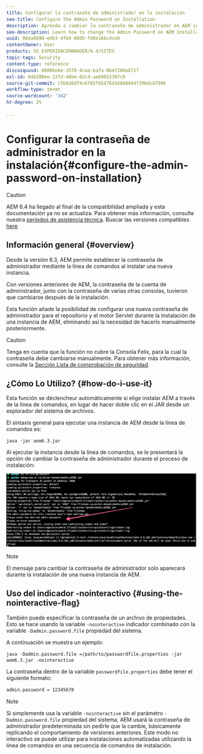 ```yaml
---
title: Configurar la contraseña de administrador en la instalación
seo-title: Configure the Admin Password on Installation
description: Aprenda a cambiar la contraseña de administrador en AEM instalación.
seo-description: Learn how to change the Admin Password on AEM Installation.
uuid: 06da9890-ed63-4fb6-88d5-fd0e16bc4ceb
contentOwner: User
products: SG_EXPERIENCEMANAGER/6.4/SITES
topic-tags: Security
content-type: reference
discoiquuid: 00806e6e-3578-4caa-bafa-064f200a871f
exl-id: 6dd289ee-13fd-46be-82cd-aa69852397c9
source-git-commit: c5b816d74c6f02f85476d16868844f39b4c47996
workflow-type: tm+mt
source-wordcount: '342'
ht-degree: 2%

---
```


# Configurar la contraseña de administrador en la instalación{#configure-the-admin-password-on-installation}

>[!CAUTION]
>
>AEM 6.4 ha llegado al final de la compatibilidad ampliada y esta documentación ya no se actualiza. Para obtener más información, consulte nuestra [períodos de asistencia técnica](https://helpx.adobe.com/es/support/programs/eol-matrix.html). Buscar las versiones compatibles [here](https://experienceleague.adobe.com/docs/).

## Información general {#overview}

Desde la versión 6.3, AEM permite establecer la contraseña de administrador mediante la línea de comandos al instalar una nueva instancia.

Con versiones anteriores de AEM, la contraseña de la cuenta de administrador, junto con la contraseña de varias otras consolas, tuvieron que cambiarse después de la instalación.

Esta función añade la posibilidad de configurar una nueva contraseña de administrador para el repositorio y el motor Servlet durante la instalación de una instancia de AEM, eliminando así la necesidad de hacerlo manualmente posteriormente.

>[!CAUTION]
>
>Tenga en cuenta que la función no cubre la Consola Felix, para la cual la contraseña debe cambiarse manualmente. Para obtener más información, consulte la [Sección Lista de comprobación de seguridad](/help/sites-administering/security-checklist.md#change-default-passwords-for-the-aem-and-osgi-console-admin-accounts).

## ¿Cómo Lo Utilizo? {#how-do-i-use-it}

Esta función se déclencheur automáticamente si elige instalar AEM a través de la línea de comandos, en lugar de hacer doble clic en el JAR desde un explorador del sistema de archivos.

El sintaxis general para ejecutar una instancia de AEM desde la línea de comandos es:

```shell
java -jar aem6.3.jar
```

Al ejecutar la instancia desde la línea de comandos, se le presentará la opción de cambiar la contraseña de administrador durante el proceso de instalación:

![chlimage_1-116](assets/chlimage_1-116.png)

>[!NOTE]
>
>El mensaje para cambiar la contraseña de administrador solo aparecerá durante la instalación de una nueva instancia de AEM.

## Uso del indicador -nointeractivo {#using-the-nointeractive-flag}

También puede especificar la contraseña de un archivo de propiedades. Esto se hace usando la variable `-nointeractive` indicador combinado con la variable `-Dadmin.password.file` propiedad del sistema.

A continuación se muestra un ejemplo:

```shell
java -Dadmin.password.file =/path/to/passwordfile.properties -jar aem6.3.jar -nointeractive
```

La contraseña dentro de la variable `passwordfile.properties` debe tener el siguiente formato:

```xml
admin.password = 12345678
```

>[!NOTE]
>
>Si simplemente usa la variable `-nointeractive` sin el parámetro `-Dadmin.password.file` propiedad del sistema, AEM usará la contraseña de administrador predeterminada sin pedirle que la cambie, básicamente replicando el comportamiento de versiones anteriores. Este modo no interactivo se puede utilizar para instalaciones automatizadas utilizando la línea de comandos en una secuencia de comandos de instalación.
